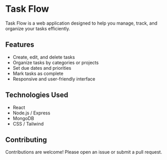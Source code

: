 # Task Flow

Task Flow is a web application designed to help you manage, track, and organize your tasks efficiently.

## Features

- Create, edit, and delete tasks
- Organize tasks by categories or projects
- Set due dates and priorities
- Mark tasks as complete
- Responsive and user-friendly interface

## Technologies Used

- React
- Node.js / Express
- MongoDB
- CSS / Tailwind

## Contributing

Contributions are welcome! Please open an issue or submit a pull request.
